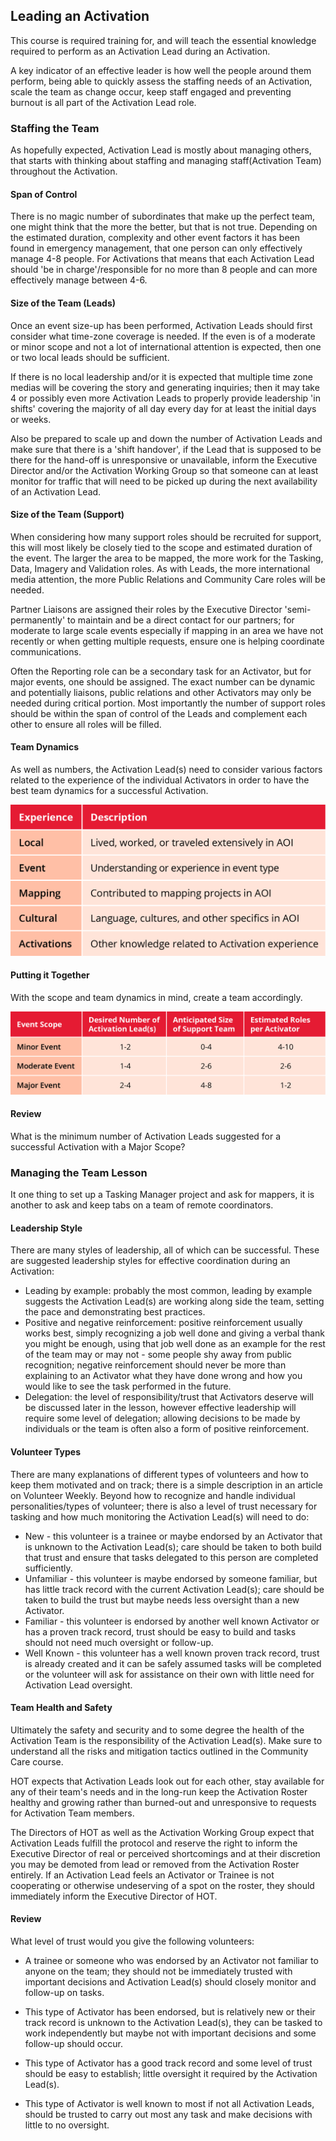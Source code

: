 ## Leading an Activation

This course is required training for, and will teach the essential knowledge required to perform as an Activation Lead during an Activation.

A key indicator of an effective leader is how well the people around them perform, being able to quickly assess the staffing needs of an Activation, scale the team as change occur, keep staff engaged and preventing burnout is all part of the Activation Lead role.

### Staffing the Team
As hopefully expected, Activation Lead is mostly about managing others, that starts with thinking about staffing and managing staff(Activation Team) throughout the Activation.

#### Span of Control
There is no magic number of subordinates that make up the perfect team, one might think that the more the better, but that is not true. Depending on the estimated duration, complexity and other event factors it has been found in emergency management, that one person can only effectively manage 4-8 people. For Activations that means that each Activation Lead should 'be in charge'/responsible for no more than 8 people and can more effectively manage between 4-6.

#### Size of the Team (Leads)
Once an event size-up has been performed, Activation Leads should first consider what time-zone coverage is needed. If the even is of a moderate or minor scope and not a lot of international attention is expected, then one or two local leads should be sufficient.

If there is no local leadership and/or it is expected that multiple time zone medias will be covering the story and generating inquiries; then it may take 4 or possibly even more Activation Leads to properly provide leadership 'in shifts' covering the majority of all day every day for at least the initial days or weeks.

Also be prepared to scale up and down the number of Activation Leads and make sure that there is a 'shift handover', if the Lead that is supposed to be there for the hand-off is unresponsive or unavailable, inform the Executive Director and/or the Activation Working Group so that someone can at least monitor for traffic that will need to be picked up during the next availability of an Activation Lead.

#### Size of the Team (Support)
When considering how many support roles should be recruited for support, this will most likely be closely tied to the scope and estimated duration of the event. The larger the area to be mapped, the more work for the Tasking, Data, Imagery and Validation roles. As with Leads, the more international media attention, the more Public Relations and Community Care roles will be needed.

Partner Liaisons are assigned their roles by the Executive Director 'semi-permanently' to maintain and be a direct contact for our partners; for moderate to large scale events especially if mapping in an area we have not recently or when getting multiple requests, ensure one is helping coordinate communications.

Often the Reporting role can be a secondary task for an Activator, but for major events, one should be assigned. The exact number can be dynamic and potentially liaisons, public relations and other Activators may only be needed during critical portion. Most importantly the number of support roles should be within the span of control of the Leads and complement each other to ensure all roles will be filled.

#### Team Dynamics
As well as numbers, the Activation Lead(s) need to consider various factors related to the experience of the individual Activators in order to have the best team dynamics for a successful Activation.

![](/assets/FactorsforTeamSelection.jpg)

#### Putting it Together
With the scope and team dynamics in mind, create a team accordingly.

![](/assets/GuideTeamSize.jpg)

#### Review

What is the minimum number of Activation Leads suggested for a successful Activation with a Major Scope? 

### Managing the Team Lesson 
It one thing to set up a Tasking Manager project and ask for mappers, it is another to ask and keep tabs on a team of remote coordinators.

#### Leadership Style
There are many styles of leadership, all of which can be successful. These are suggested leadership styles for effective coordination during an Activation:
* Leading by example: probably the most common, leading by example suggests the Activation Lead(s) are working along side the team, setting the pace and demonstrating best practices. 
* Positive and negative reinforcement: positive reinforcement usually works best, simply recognizing a job well done and giving a verbal thank you might be enough, using that job well done as an example for the rest of the team may or may not - some people shy away from public recognition; negative reinforcement should never be more than explaining to an Activator what they have done wrong and how you would like to see the task performed in the future.
* Delegation: the level of responsibility/trust that Activators deserve will be discussed later in the lesson, however effective leadership will require some level of delegation; allowing decisions to be made by individuals or the team is often also a form of positive reinforcement.

#### Volunteer Types
There are many explanations of different types of volunteers and how to keep them motivated and on track; there is a simple description in an article on Volunteer Weekly. Beyond how to recognize and handle individual personalities/types of volunteer; there is also a level of trust necessary for tasking and how much monitoring the Activation Lead(s) will need to do:
* New - this volunteer is a trainee or maybe endorsed by an Activator that is unknown to the Activation Lead(s); care should be taken to both build that trust and ensure that tasks delegated to this person are completed sufficiently.
* Unfamiliar - this volunteer is maybe endorsed by someone familiar, but has little track record with the current Activation Lead(s); care should be taken to build the trust but maybe needs less oversight than a new Activator.
* Familiar - this volunteer is endorsed by another well known Activator or has a proven track record, trust should be easy to build and tasks should not need much oversight or follow-up.
* Well Known - this volunteer has a well known proven track record, trust is already created and it can be safely assumed tasks will be completed or the volunteer will ask for assistance on their own with little need for Activation Lead oversight.

#### Team Health and Safety
Ultimately the safety and security and to some degree the health of the Activation Team is the responsibility of the Activation Lead(s). Make sure to understand all the risks and mitigation tactics outlined in the Community Care course.

HOT expects that Activation Leads look out for each other, stay available for any of their team's needs and in the long-run keep the Activation Roster healthy and growing rather than burned-out and unresponsive to requests for Activation Team members.

The Directors of HOT as well as the Activation Working Group expect that Activation Leads fulfill the protocol and reserve the right to inform the Executive Director of real or perceived shortcomings and at their discretion you may be demoted from lead or removed from the Activation Roster entirely. If an Activation Lead feels an Activator or Trainee is not cooperating or otherwise undeserving of a spot on the roster, they should immediately inform the Executive Director of HOT.

#### Review

What level of trust would you give the following volunteers:

* A trainee or someone who was endorsed by an Activator not familiar to anyone on the team; they should not be immediately trusted with important decisions and Activation Lead(s) should closely monitor and follow-up on tasks.

* This type of Activator has been endorsed, but is relatively new or their track record is unknown to the Activation Lead(s), they can be tasked to work independently but maybe not with important decisions and some follow-up should occur.

* This type of Activator has a good track record and some level of trust should be easy to establish; little oversight it required by the Activation Lead(s).

* This type of Activator is well known to most if not all Activation Leads, should be trusted to carry out most any task and make decisions with little to no oversight.
